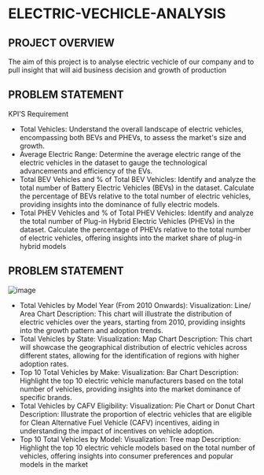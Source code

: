 # ELECTRIC-VECHICLE-ANALYSIS

## PROJECT OVERVIEW
The aim of this project is to analyse electric vechicle of our company 
and to pull insight that will aid business decision and growth of production

## PROBLEM STATEMENT
KPI’S Requirement
 - Total Vehicles:
Understand the overall landscape of electric vehicles, encompassing both BEVs and PHEVs, to assess the market's size and growth.
- Average Electric Range:
Determine the average electric range of the electric vehicles in the dataset to gauge the technological advancements and efficiency of the EVs.
- Total BEV Vehicles and % of Total BEV Vehicles:
Identify and analyze the total number of Battery Electric Vehicles (BEVs) in the dataset.
Calculate the percentage of BEVs relative to the total number of electric vehicles, providing insights into the dominance of fully electric models.
- Total PHEV Vehicles and % of Total PHEV Vehicles:
Identify and analyze the total number of Plug-in Hybrid Electric Vehicles (PHEVs) in the dataset.
Calculate the percentage of PHEVs relative to the total number of electric vehicles, offering insights into the market share of plug-in hybrid models

## PROBLEM STATEMENT
![image](https://github.com/user-attachments/assets/6549a57a-0eee-4e39-a2f0-be4130a36d0c)
- Total Vehicles by Model Year (From 2010 Onwards):
Visualization: Line/ Area Chart
Description: This chart will illustrate the distribution of electric vehicles over the years, starting from 2010, providing insights into the growth pattern and adoption trends.
- Total Vehicles by State:
Visualization: Map Chart 
Description: This chart will showcase the geographical distribution of electric vehicles across different states, allowing for the identification of regions with higher adoption rates.
- Top 10 Total Vehicles by Make:
Visualization: Bar Chart 
Description: Highlight the top 10 electric vehicle manufacturers based on the total number of vehicles, providing insights into the market dominance of specific brands.
- Total Vehicles by CAFV Eligibility:
Visualization: Pie Chart or Donut Chart
Description: Illustrate the proportion of electric vehicles that are eligible for Clean Alternative Fuel Vehicle (CAFV) incentives, aiding in understanding the impact of incentives on vehicle adoption.
- Top 10 Total Vehicles by Model:
Visualization: Tree map
Description: Highlight the top 10 electric vehicle models based on the total number of vehicles, offering insights into consumer preferences and popular models in the market





